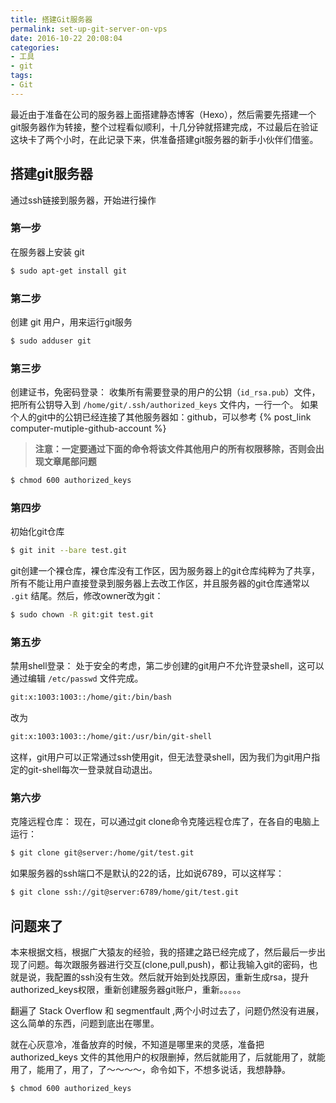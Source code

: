 ```yaml
---
title: 搭建Git服务器
permalink: set-up-git-server-on-vps
date: 2016-10-22 20:08:04
categories:
- 工具
- git
tags:
- Git
---
```

最近由于准备在公司的服务器上面搭建静态博客（Hexo），然后需要先搭建一个git服务器作为转接，整个过程看似顺利，十几分钟就搭建完成，不过最后在验证这块卡了两个小时，在此记录下来，供准备搭建git服务器的新手小伙伴们借鉴。
<!--more -->
## 搭建git服务器
通过ssh链接到服务器，开始进行操作
### 第一步
在服务器上安装 git
```bash
$ sudo apt-get install git
```
### 第二步
创建 git 用户，用来运行git服务
```bash
$ sudo adduser git
```
### 第三步
创建证书，免密码登录：
收集所有需要登录的用户的公钥（`id_rsa.pub`）文件，把所有公钥导入到 `/home/git/.ssh/authorized_keys` 文件内，一行一个。
如果个人的git中的公钥已经连接了其他服务器如：github，可以参考 {% post_link computer-mutiple-github-account %}
>**注意：一定要通过下面的命令将该文件其他用户的所有权限移除，否则会出现文章尾部问题**

```bash
$ chmod 600 authorized_keys
```
### 第四步
初始化git仓库
```bash
$ git init --bare test.git
```
git创建一个裸仓库，裸仓库没有工作区，因为服务器上的git仓库纯粹为了共享，所有不能让用户直接登录到服务器上去改工作区，并且服务器的git仓库通常以 `.git` 结尾。然后，修改owner改为git：
```bash
$ sudo chown -R git:git test.git
```
### 第五步
禁用shell登录：
处于安全的考虑，第二步创建的git用户不允许登录shell，这可以通过编辑 `/etc/passwd` 文件完成。
```bash
git:x:1003:1003::/home/git:/bin/bash
```
改为
```bash
git:x:1003:1003::/home/git:/usr/bin/git-shell
```
这样，git用户可以正常通过ssh使用git，但无法登录shell，因为我们为git用户指定的git-shell每次一登录就自动退出。
### 第六步
克隆远程仓库：
现在，可以通过git clone命令克隆远程仓库了，在各自的电脑上运行：
```bash
$ git clone git@server:/home/git/test.git
```
如果服务器的ssh端口不是默认的22的话，比如说6789，可以这样写：
```bash
$ git clone ssh://git@server:6789/home/git/test.git
```
## 问题来了
本来根据文档，根据广大猿友的经验，我的搭建之路已经完成了，然后最后一步出现了问题。每次跟服务器进行交互(clone,pull,push)，都让我输入git的密码，也就是说，我配置的ssh没有生效。然后就开始到处找原因，重新生成rsa，提升authorized_keys权限，重新创建服务器git账户，重新。。。。。

翻遍了 Stack Overflow 和 segmentfault ,两个小时过去了，问题仍然没有进展，这么简单的东西，问题到底出在哪里。

就在心灰意冷，准备放弃的时候，不知道是哪里来的灵感，准备把 authorized_keys 文件的其他用户的权限删掉，然后就能用了，后就能用了，就能用了，能用了，用了，了～～～～，命令如下，不想多说话，我想静静。
```bash
$ chmod 600 authorized_keys
```
